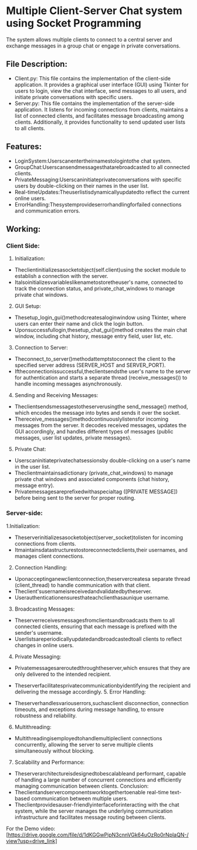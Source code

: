 # Multiple Client-Server Chat system using Socket Programming

The system allows multiple clients to connect to a central server and exchange messages in a group chat or engage in private conversations.

## File Description:

* Client.py: This file contains the implementation of the client-side application. It provides a graphical user interface (GUI) using Tkinter for users to login, view the chat interface, send messages to all users, and initiate private conversations with specific users.
* Server.py: This file contains the implementation of the server-side application. It listens for incoming connections from clients, maintains a list of connected clients, and facilitates message broadcasting among clients. Additionally, it provides functionality to send updated user lists to all clients.

## Features:

- LoginSystem:Userscanentertheirnamestologintothe
chat system.
- GroupChat:Userscansendmessagesthatarebroadcasted
to all connected clients.  
- PrivateMessaging:Userscaninitiateprivateconversations with specific users by double-clicking on their names in the user list.
- Real-timeUpdates:Theuserlistisdynamicallyupdatedto reflect the current online users.
- ErrorHandling:Thesystemprovideserrorhandlingforfailed connections and communication errors.

## Working:

### Client Side:
1. Initialization:
- Theclientinitializesasocketobject(self.client)using
the socket module to establish a connection with the
server.
- Italsoinitializesvariableslikenametostoretheuser's
name, connected to track the connection status, and private_chat_windows to manage private chat windows.
2. GUI Setup:
- Thesetup_login_gui()methodcreatesaloginwindow
using Tkinter, where users can enter their name and
click the login button.
- Uponsuccessfullogin,thesetup_chat_gui()method
creates the main chat window, including chat history, message entry field, user list, etc.
3. Connection to Server:
 
- Theconnect_to_server()methodattemptstoconnect the client to the specified server address (SERVER_HOST and SERVER_PORT).
- Iftheconnectionissuccessful,theclientsendsthe user's name to the server for authentication and starts a separate thread (receive_messages()) to handle incoming messages asynchronously.
4. Sending and Receiving Messages:
- Theclientsendsmessagestotheserverusingthe
send_message() method, which encodes the message
into bytes and sends it over the socket.
- Thereceive_messages()methodcontinuouslylistensfor
incoming messages from the server. It decodes received messages, updates the GUI accordingly, and handles different types of messages (public messages, user list updates, private messages).
5. Private Chat:
- Userscaninitiateprivatechatsessionsby
double-clicking on a user's name in the user list.
- Theclientmaintainsadictionary
(private_chat_windows) to manage private chat windows and associated components (chat history, message entry).
- Privatemessagesareprefixedwithaspecialtag ([PRIVATE MESSAGE]) before being sent to the server for proper routing.

### Server-side:

1.Initialization:
- Theserverinitializesasocketobject(server_socket)tolisten
for incoming connections from clients.
- Itmaintainsdatastructurestostoreconnectedclients,their
usernames, and manages client connections.
2. Connection Handling:
- Uponacceptinganewclientconnection,theservercreatesa
separate thread (client_thread) to handle communication
with that client.
- Theclient'susernameisreceivedandvalidatedbytheserver.
- Userauthenticationensuresthateachclienthasaunique
username.
3. Broadcasting Messages:
- Theserverreceivesmessagesfromclientsandbroadcasts
them to all connected clients, ensuring that each message is
prefixed with the sender's username.
- Userlistsareperiodicallyupdatedandbroadcastedtoall
clients to reflect changes in online users.
4. Private Messaging:
- Privatemessagesareroutedthroughtheserver,which
ensures that they are only delivered to the intended recipient.
- Theserverfacilitatesprivatecommunicationbyidentifying
the recipient and delivering the message accordingly. 5. Error Handling:

- Theserverhandlesvariouserrors,suchasclient disconnection, connection timeouts, and exceptions during message handling, to ensure robustness and reliability.
6. Multithreading:
- Multithreadingisemployedtohandlemultipleclient
connections concurrently, allowing the server to serve multiple clients simultaneously without blocking.
7. Scalability and Performance:
- Theserverarchitectureisdesignedtobescalableand
performant, capable of handling a large number of concurrent connections and efficiently managing communication between clients.
Conclusion:
- Theclientandservercomponentsworktogethertoenable real-time text-based communication between multiple users.
- Theclientprovidesauser-friendlyinterfaceforinteracting with the chat system, while the server manages the underlying communication infrastructure and facilitates message routing between clients.



For the Demo video: [https://drive.google.com/file/d/1dKGGwPipN3cnnVGk64uOzRo0rNplaQN-/view?usp=drive_link]
